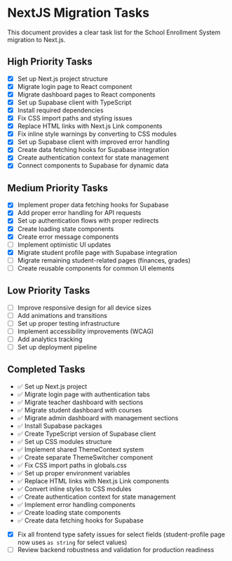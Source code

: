 # NextJS Migration Tasks

This document provides a clear task list for the School Enrollment System migration to Next.js.

## High Priority Tasks

- [x] Set up Next.js project structure
- [x] Migrate login page to React component
- [x] Migrate dashboard pages to React components
- [x] Set up Supabase client with TypeScript
- [x] Install required dependencies
- [x] Fix CSS import paths and styling issues
- [x] Replace HTML links with Next.js Link components
- [x] Fix inline style warnings by converting to CSS modules
- [x] Set up Supabase client with improved error handling
- [x] Create data fetching hooks for Supabase integration
- [x] Create authentication context for state management
- [x] Connect components to Supabase for dynamic data

## Medium Priority Tasks

- [x] Implement proper data fetching hooks for Supabase
- [x] Add proper error handling for API requests
- [x] Set up authentication flows with proper redirects
- [x] Create loading state components
- [x] Create error message components
- [ ] Implement optimistic UI updates
- [x] Migrate student profile page with Supabase integration
- [ ] Migrate remaining student-related pages (finances, grades)
- [ ] Create reusable components for common UI elements

## Low Priority Tasks

- [ ] Improve responsive design for all device sizes
- [ ] Add animations and transitions
- [ ] Set up proper testing infrastructure
- [ ] Implement accessibility improvements (WCAG)
- [ ] Add analytics tracking
- [ ] Set up deployment pipeline

## Completed Tasks

- ✅ Set up Next.js project
- ✅ Migrate login page with authentication tabs
- ✅ Migrate teacher dashboard with sections
- ✅ Migrate student dashboard with courses
- ✅ Migrate admin dashboard with management sections
- ✅ Install Supabase packages
- ✅ Create TypeScript version of Supabase client
- ✅ Set up CSS modules structure
- ✅ Implement shared ThemeContext system
- ✅ Create separate ThemeSwitcher component
- ✅ Fix CSS import paths in globals.css
- ✅ Set up proper environment variables
- ✅ Replace HTML links with Next.js Link components
- ✅ Convert inline styles to CSS modules
- ✅ Create authentication context for state management
- ✅ Implement error handling components
- ✅ Create loading state components
- ✅ Create data fetching hooks for Supabase
- [x] Fix all frontend type safety issues for select fields (student-profile page now uses `as string` for select values)
- [ ] Review backend robustness and validation for production readiness
